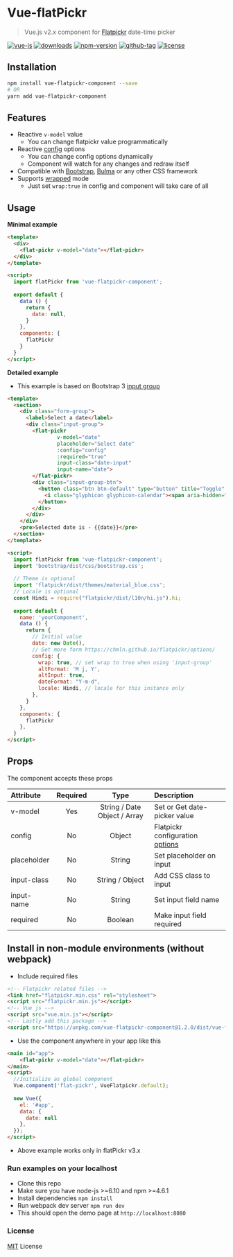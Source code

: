 # Vue-flatPickr

> Vue.js v2.x component for [Flatpickr](https://chmln.github.io/flatpickr/) date-time picker

[![vue-js](https://img.shields.io/badge/vue.js-2.x-brightgreen.svg?maxAge=604800)](https://github.com/ankurk91/vue-flatpickr-component/)
[![downloads](https://img.shields.io/npm/dt/vue-flatpickr-component.svg)](https://www.npmjs.com/package/vue-flatpickr-component)
[![npm-version](https://img.shields.io/npm/v/vue-flatpickr-component.svg)](https://www.npmjs.com/package/vue-flatpickr-component)
[![github-tag](https://img.shields.io/github/tag/ankurk91/vue-flatpickr-component.svg?maxAge=1800)](https://github.com/ankurk91/vue-flatpickr-component/)
[![license](https://img.shields.io/github/license/ankurk91/vue-flatpickr-component.svg?maxAge=1800)]()

## Installation
```bash
npm install vue-flatpickr-component --save
# OR
yarn add vue-flatpickr-component
```

## Features
* Reactive ``v-model`` value
    - You can change flatpickr value programmatically 
* Reactive [config](https://chmln.github.io/flatpickr/options/) options
    - You can change config options dynamically
    - Component will watch for any changes and redraw itself
* Compatible with [Bootstrap](http://getbootstrap.com/), [Bulma](http://bulma.io/) or any other CSS framework
* Supports [wrapped](https://chmln.github.io/flatpickr/examples/#flatpickr-external-elements) mode
    - Just set ``wrap:true`` in config and component will take care of all

## Usage
**Minimal example**
```html
<template>
  <div>
    <flat-pickr v-model="date"></flat-pickr>
  </div>
</template>

<script>
  import flatPickr from 'vue-flatpickr-component';
 
  export default {    
    data () {
      return {
        date: null,       
      }
    },
    components: {
      flatPickr
    }
  }
</script>
```

**Detailed example**
* This example is based on Bootstrap 3 [input group](http://getbootstrap.com/components/#input-groups)
```html
<template>
  <section>
    <div class="form-group">
      <label>Select a date</label>
      <div class="input-group">
        <flat-pickr
                v-model="date"
                placeholder="Select date"
                :config="config"
                :required="true"
                input-class="date-input"
                input-name="date">
        </flat-pickr>
        <div class="input-group-btn">
          <button class="btn btn-default" type="button" title="Toggle" data-toggle>
            <i class="glyphicon glyphicon-calendar"><span aria-hidden="true" class="sr-only">Toggle</span></i>
          </button>
        </div>
      </div>
    </div>
    <pre>Selected date is - {{date}}</pre>
  </section>
</template>

<script>
  import flatPickr from 'vue-flatpickr-component';
  import 'bootstrap/dist/css/bootstrap.css';
  
  // Theme is optional
  import 'flatpickr/dist/themes/material_blue.css';
  // Locale is optional
  const Hindi = require("flatpickr/dist/l10n/hi.js").hi;
  
  export default {
    name: 'yourComponent',
    data () {
      return {
        // Initial value
        date: new Date(),
        // Get more form https://chmln.github.io/flatpickr/options/
        config: {
          wrap: true, // set wrap to true when using 'input-group'
          altFormat: 'M	j, Y',
          altInput: true,
          dateFormat: "Y-m-d",
          locale: Hindi, // locale for this instance only          
        },                
      }
    },
    components: {
      flatPickr
    },    
  }
</script>
```

## Props
The component accepts these props

| Attribute    | Required   | Type               | Description      |
| :---         |  :---:     | :---:              | :---            |
| v-model      |  Yes       | String / Date Object / Array | Set or Get date-picker value |
| config       |  No        | Object             | Flatpickr configuration [options](https://chmln.github.io/flatpickr/options/)|
| placeholder  |  No        | String             | Set placeholder on input |
| input-class  |  No        | String / Object   | Add CSS class to input  |
| input-name   |  No        | String             | Set input field name  |
| required     |  No        | Boolean            | Make input field required |

## Install in non-module environments (without webpack)
* Include required files
```html
<!-- Flatpickr related files -->
<link href="flatpickr.min.css" rel="stylesheet">
<script src="flatpickr.min.js"></script>
<!-- Vue js -->
<script src="vue.min.js"></script>
<!-- Lastly add this package -->
<script src="https://unpkg.com/vue-flatpickr-component@1.2.0/dist/vue-flatpickr.min.js"></script>
```
* Use the component anywhere in your app like this
```html
<main id="app">  
    <flat-pickr v-model="date"></flat-pickr> 
</main>
<script>
  //Initialize as global component
  Vue.component('flat-pickr', VueFlatpickr.default);
  
  new Vue({
    el: '#app',
    data: {
      date: null
    },    
  });
</script>
```
* Above example works only in flatPickr v3.x

### Run examples on your localhost
* Clone this repo
* Make sure you have node-js >=6.10 and npm >=4.6.1
* Install dependencies
``
npm install
``
* Run webpack dev server
``
npm run dev
``
* This should open the demo page at ``http://localhost:8080``

### License
[MIT](LICENSE.txt) License
